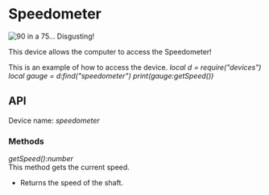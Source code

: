 # Speedometer

![90 in a 75... Disgusting!](block:create:speedometer)

This device allows the computer to access the Speedometer!

This is an example of how to access the device.
*local d = require("devices")*
*local gauge = d:find("speedometer")*
*print(gauge:getSpeed())*

## API
Device name: *speedometer*

### Methods
*getSpeed():number*  
This method gets the current speed.
- Returns the speed of the shaft.